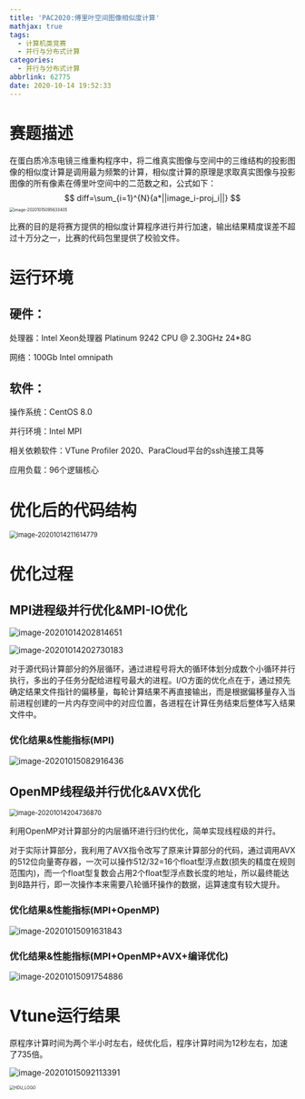 ```yaml
---
title: 'PAC2020:傅里叶空间图像相似度计算'
mathjax: true
tags:
  - 计算机类竞赛
  - 并行与分布式计算
categories:
  - 并行与分布式计算
abbrlink: 62775
date: 2020-10-14 19:52:33
---
```


# 赛题描述

在蛋白质冷冻电镜三维重构程序中，将二维真实图像与空间中的三维结构的投影图像的相似度计算是调用最为频繁的计算，相似度计算的原理是求取真实图像与投影图像的所有像素在傅里叶空间中的二范数之和，公式如下：
$$
diff=\sum_{i=1}^{N}{a*||image_i-proj_i||}
$$
<img src="../../../images/PAC2020-傅里叶空间图像相似度计算/image-20201015095633405.png" alt="image-20201015095633405" style="zoom: 50%;" />

比赛的目的是将赛方提供的相似度计算程序进行并行加速，输出结果精度误差不超过十万分之一，比赛的代码包里提供了校验文件。


# 运行环境

## 硬件：

处理器：Intel Xeon处理器 Platinum 9242 CPU @ 2.30GHz 24*8G 

网络：100Gb Intel omnipath

## 软件：

操作系统：CentOS 8.0  

并行环境：Intel MPI

相关依赖软件：VTune Profiler 2020、ParaCloud平台的ssh连接工具等

应用负载：96个逻辑核心

# 优化后的代码结构

<img src="../../../images/PAC2020-傅里叶空间图像相似度计算/image-20201014211614779.png" alt="image-20201014211614779" style="zoom:80%;" />

# 优化过程
## MPI进程级并行优化&MPI-IO优化

![image-20201014202814651](../../../images/PAC2020-傅里叶空间图像相似度计算/image-20201014202814651.png)

![image-20201014202730183](../../../images/PAC2020-傅里叶空间图像相似度计算/image-20201014202730183.png)

对于源代码计算部分的外层循环，通过进程号将大的循环体划分成数个小循环并行执行，多出的子任务分配给进程号最大的进程。I/O方面的优化点在于，通过预先确定结果文件指针的偏移量，每轮计算结果不再直接输出，而是根据偏移量存入当前进程创建的一片内存空间中的对应位置，各进程在计算任务结束后整体写入结果文件中。

### 优化结果&性能指标(MPI)

  ![image-20201015082916436](../../../images/PAC2020-傅里叶空间图像相似度计算/image-20201015082916436.png)

## OpenMP线程级并行优化&AVX优化

<img src="../../../images/PAC2020-傅里叶空间图像相似度计算/image-20201014204736870.png" alt="image-20201014204736870" style="zoom:80%;" />



利用OpenMP对计算部分的内层循环进行归约优化，简单实现线程级的并行。

对于实际计算部分，我利用了AVX指令改写了原来计算部分的代码，通过调用AVX的512位向量寄存器，一次可以操作512/32=16个float型浮点数(损失的精度在规则范围内)，而一个float型复数会占用2个float型浮点数长度的地址，所以最终能达到8路并行，即一次操作本来需要八轮循环操作的数据，运算速度有较大提升。

### 优化结果&性能指标(MPI+OpenMP)

![image-20201015091631843](../../../images/PAC2020-傅里叶空间图像相似度计算/image-20201015091631843.png)

### 优化结果&性能指标(MPI+OpenMP+AVX+编译优化)

![image-20201015091754886](../../../images/PAC2020-傅里叶空间图像相似度计算/image-20201015091754886.png)

# Vtune运行结果

原程序计算时间为两个半小时左右，经优化后，程序计算时间为12秒左右，加速了735倍。

![image-20201015092113391](../../../images/PAC2020-傅里叶空间图像相似度计算/image-20201015092113391.png)



<img src="../../../images/PAC2020-傅里叶空间图像相似度计算/HDU_LOGO.png" alt="HDU_LOGO" style="zoom:50%;" />

